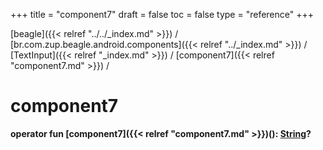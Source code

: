 +++
title = "component7"
draft = false
toc = false
type = "reference"
+++

[beagle]({{< relref "../../_index.md" >}}) / [br.com.zup.beagle.android.components]({{< relref "../_index.md" >}}) / [TextInput]({{< relref "_index.md" >}}) / [component7]({{< relref "component7.md" >}}) / 



# component7  
  
<b><b>operator fun [component7]({{< relref "component7.md" >}})(): [String](https://kotlinlang.org/api/latest/jvm/stdlib/kotlin/-string/index.html)?</b></b>  



